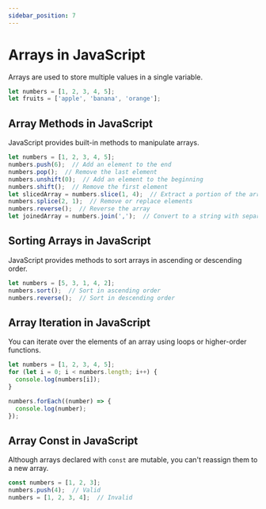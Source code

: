 ```yaml
---
sidebar_position: 7
---
```


# Arrays in JavaScript

Arrays are used to store multiple values in a single variable.

```js
let numbers = [1, 2, 3, 4, 5];
let fruits = ['apple', 'banana', 'orange'];
```

## Array Methods in JavaScript

JavaScript provides built-in methods to manipulate arrays.

```js
let numbers = [1, 2, 3, 4, 5];
numbers.push(6);  // Add an element to the end
numbers.pop();  // Remove the last element
numbers.unshift(0);  // Add an element to the beginning
numbers.shift();  // Remove the first element
let slicedArray = numbers.slice(1, 4);  // Extract a portion of the array
numbers.splice(2, 1);  // Remove or replace elements
numbers.reverse();  // Reverse the array
let joinedArray = numbers.join(',');  // Convert to a string with separator
```

## Sorting Arrays in JavaScript

JavaScript provides methods to sort arrays in ascending or descending order.

```js
let numbers = [5, 3, 1, 4, 2];
numbers.sort();  // Sort in ascending order
numbers.reverse();  // Sort in descending order
```

## Array Iteration in JavaScript

You can iterate over the elements of an array using loops or higher-order functions.

```js
let numbers = [1, 2, 3, 4, 5];
for (let i = 0; i < numbers.length; i++) {
  console.log(numbers[i]);
}

numbers.forEach((number) => {
  console.log(number);
});
```

## Array Const in JavaScript

Although arrays declared with `const` are mutable, you can't reassign them to a new array.

```js
const numbers = [1, 2, 3];
numbers.push(4);  // Valid
numbers = [1, 2, 3, 4];  // Invalid
```